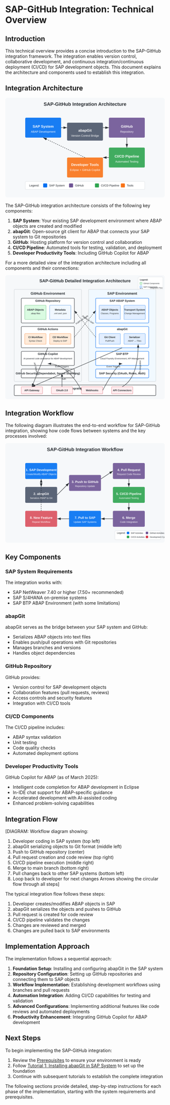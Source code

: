 # SAP-GitHub Integration: Technical Overview

## Introduction

This technical overview provides a concise introduction to the SAP-GitHub integration framework. The integration enables version control, collaborative development, and continuous integration/continuous deployment (CI/CD) for SAP development objects. This document explains the architecture and components used to establish this integration.

## Integration Architecture

![SAP-GitHub Integration Architecture](../../assets/images/diagrams/high-level-architecture.svg)

The SAP-GitHub integration architecture consists of the following key components:

1. **SAP System**: Your existing SAP development environment where ABAP objects are created and modified
2. **abapGit**: Open-source git client for ABAP that connects your SAP system to Git repositories
3. **GitHub**: Hosting platform for version control and collaboration
4. **CI/CD Pipeline**: Automated tools for testing, validation, and deployment
5. **Developer Productivity Tools**: Including GitHub Copilot for ABAP

For a more detailed view of the integration architecture including all components and their connections:

![SAP-GitHub Detailed Integration Architecture](../../assets/images/diagrams/detailed-integration-architecture.svg)

## Integration Workflow

The following diagram illustrates the end-to-end workflow for SAP-GitHub integration, showing how code flows between systems and the key processes involved:

![SAP-GitHub Integration Workflow](../../assets/images/diagrams/integration-workflow.svg)

## Key Components

### SAP System Requirements

The integration works with:
- SAP NetWeaver 7.40 or higher (7.50+ recommended)
- SAP S/4HANA on-premise systems
- SAP BTP ABAP Environment (with some limitations)

### abapGit

abapGit serves as the bridge between your SAP system and GitHub:
- Serializes ABAP objects into text files
- Enables push/pull operations with Git repositories
- Manages branches and versions
- Handles object dependencies

### GitHub Repository

GitHub provides:
- Version control for SAP development objects
- Collaboration features (pull requests, reviews)
- Access controls and security features
- Integration with CI/CD tools

### CI/CD Components

The CI/CD pipeline includes:
- ABAP syntax validation
- Unit testing
- Code quality checks
- Automated deployment options

### Developer Productivity Tools

GitHub Copilot for ABAP (as of March 2025):
- Intelligent code completion for ABAP development in Eclipse
- In-IDE chat support for ABAP-specific guidance
- Accelerated development with AI-assisted coding
- Enhanced problem-solving capabilities

## Integration Flow

[DIAGRAM: Workflow diagram showing:
1. Developer coding in SAP system (top left)
2. abapGit serializing objects to Git format (middle left)
3. Push to GitHub repository (center)
4. Pull request creation and code review (top right)
5. CI/CD pipeline execution (middle right)
6. Merge to main branch (bottom right)
7. Pull changes back to other SAP systems (bottom left)
8. Loop back to developer for next changes
Arrows showing the circular flow through all steps]

The typical integration flow follows these steps:

1. Developer creates/modifies ABAP objects in SAP
2. abapGit serializes the objects and pushes to GitHub
3. Pull request is created for code review
4. CI/CD pipeline validates the changes
5. Changes are reviewed and merged
6. Changes are pulled back to SAP environments

## Implementation Approach

The implementation follows a sequential approach:

1. **Foundation Setup**: Installing and configuring abapGit in the SAP system
2. **Repository Configuration**: Setting up GitHub repositories and connecting them to SAP objects
3. **Workflow Implementation**: Establishing development workflows using branches and pull requests
4. **Automation Integration**: Adding CI/CD capabilities for testing and validation
5. **Advanced Configurations**: Implementing additional features like code reviews and automated deployments
6. **Productivity Enhancement**: Integrating GitHub Copilot for ABAP development

## Next Steps

To begin implementing the SAP-GitHub integration:

1. Review the [Prerequisites](../2-prerequisites/system-requirements.md) to ensure your environment is ready
2. Follow [Tutorial 1: Installing abapGit in SAP System](../3-setup-guide/installing-abapgit.md) to set up the foundation
3. Continue with subsequent tutorials to establish the complete integration

The following sections provide detailed, step-by-step instructions for each phase of the implementation, starting with the system requirements and prerequisites. 